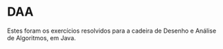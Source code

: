 # DAA

Estes foram os exercícios resolvidos para a cadeira de Desenho e Análise de Algoritmos, em Java.
